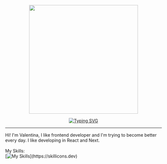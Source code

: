 <p align="center">
  <img width="350" height="350" src="https://user-images.githubusercontent.com/81707177/214134032-d5132895-c665-4d7e-9f3a-5bbb078f40d8.png" />

</p>
<p align="center">
 <a href="https://git.io/typing-svg"><img src="https://readme-typing-svg.demolab.com?font=Fira+Code&pause=1000&color=FF8B63&width=150&lines=Welcome+%F0%9F%A4%97" alt="Typing SVG" /></a>
</p>
<hr />

Hi! I'm Valentina, I like frontend developer and I'm trying to become better every day. I like developing in React and Next.
<br />
<br />
My Skills: <br />
[![My Skills](https://skillicons.dev/icons?i=html,css,sass,js,typescript,nuxt,react,next,)](https://skillicons.dev)






<!--
**valentinaotocan/valentinaotocan** is a ✨ _special_ ✨ repository because its `README.md` (this file) appears on your GitHub profile.

Here are some ideas to get you started:

- 🔭 I’m currently working on ...
- 🌱 I’m currently learning ...
- 👯 I’m looking to collaborate on ...
- 🤔 I’m looking for help with ...
- 💬 Ask me about ...
- 📫 How to reach me: ...
- 😄 Pronouns: ...
- ⚡ Fun fact: ...
-->
